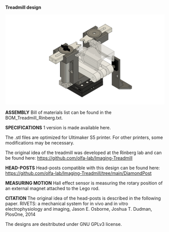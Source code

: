 **Treadmill design**

![alt text](https://github.com/misiVoroslakos/3D_printed_designs/blob/aa85294f5f6e2424111c3b9955c82323dac70ad9/Treadmill_Rinberg/Treadmill_%203_%20Rinberg.png)


**ASSEMBLY**
Bill of materials list can be found in the BOM_Treadmill_Rinberg.txt.


**SPECIFICATIONS**
1 version is made available here.

The .stl files are optimized for Ultimaker S5 printer. For other printers, some modifications may be necessary.

The original idea of the treadmill was developed at the Rinberg lab and can be found here: https://github.com/olfa-lab/Imaging-Treadmill


**HEAD-POSTS**
Head-posts compatible with this design can be found here: https://github.com/olfa-lab/Imaging-Treadmill/tree/main/DiamondPost


**MEASURING MOTION**
Hall effect sensor is measuring the rotary position of an external magnet attached to the Lego rod.


**CITATION**
The original idea of the head-posts is described in the following paper.
RIVETS: a mechanical system for in vivo and in vitro electrophysiology and imaging, Jason E. Osborne, Joshua T. Dudman, PlosOne, 2014
 

The designs are desitributed under GNU GPLv3 license.
